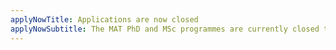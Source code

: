 ```yaml
---
applyNowTitle: Applications are now closed
applyNowSubtitle: The MAT PhD and MSc programmes are currently closed to new applicants
---
```

